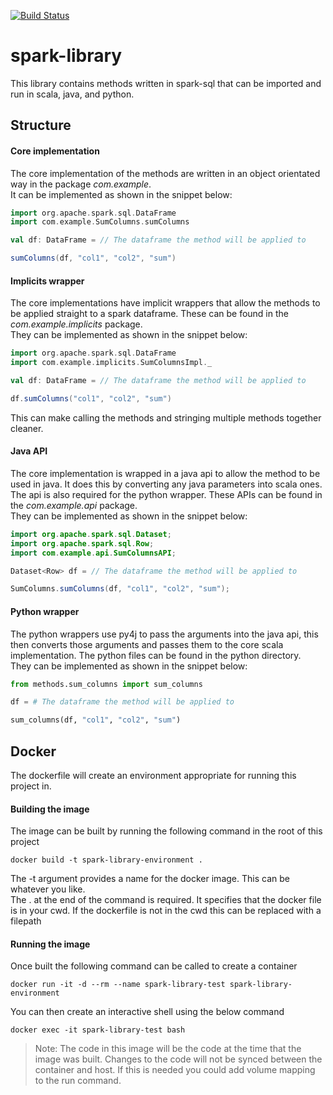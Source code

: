 [![Build Status](https://travis-ci.org/treilly94/spark-library.svg?branch=master)](https://travis-ci.org/treilly94/spark-library)
# spark-library
This library contains methods written in spark-sql that can be imported and run in scala, java, and python.

## Structure
#### Core implementation
The core implementation of the methods are written in an object orientated way in the package *com.example*.  
It can be implemented as shown in the snippet below:  
```scala
import org.apache.spark.sql.DataFrame
import com.example.SumColumns.sumColumns

val df: DataFrame = // The dataframe the method will be applied to 

sumColumns(df, "col1", "col2", "sum")

```

#### Implicits wrapper
The core implementations have implicit wrappers that allow the methods to be applied straight to a spark dataframe. 
These can be found in the *com.example.implicits* package.  
They can be implemented as shown in the snippet below: 
```scala
import org.apache.spark.sql.DataFrame
import com.example.implicits.SumColumnsImpl._

val df: DataFrame = // The dataframe the method will be applied to 

df.sumColumns("col1", "col2", "sum")

```
This can make calling the methods and stringing multiple methods together cleaner.

#### Java API
The core implementation is wrapped in a java api to allow the method to be used in java. It does this by converting any 
java parameters into scala ones. The api is also required for the python wrapper. 
These APIs can be found in the *com.example.api* package.  
They can be implemented as shown in the snippet below: 
```java
import org.apache.spark.sql.Dataset;
import org.apache.spark.sql.Row;
import com.example.api.SumColumnsAPI;

Dataset<Row> df = // The dataframe the method will be applied to 

SumColumns.sumColumns(df, "col1", "col2", "sum");

```

#### Python wrapper
The python wrappers use py4j to pass the arguments into the java api, this then converts those arguments and passes 
them to the core scala implementation. The python files can be found in the python directory.  
They can be implemented as shown in the snippet below: 
```python
from methods.sum_columns import sum_columns

df = # The dataframe the method will be applied to 

sum_columns(df, "col1", "col2", "sum")

```

## Docker 
The dockerfile will create an environment appropriate for running this project in.
#### Building the image
The image can be built by running the following command in the root of this project
```
docker build -t spark-library-environment .
```
The -t argument provides a name for the docker image. This can be whatever you like.  
The . at the end of the command is required. It specifies that the docker file is in your cwd. If the dockerfile is not 
in the cwd this can be replaced with a filepath

#### Running the image
Once built the following command can be called to create a container 
```
docker run -it -d --rm --name spark-library-test spark-library-environment
```
You can then create an interactive shell using the below command
```
docker exec -it spark-library-test bash
```

> Note: The code in this image will be the code at the time that the image was built. Changes to the code will not be 
> synced between the container and host. If this is needed you could add volume mapping to the run command.

